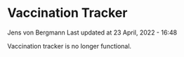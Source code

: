 Vaccination Tracker
================
Jens von Bergmann
Last updated at 23 April, 2022 - 16:48

Vaccination tracker is no longer functional.

